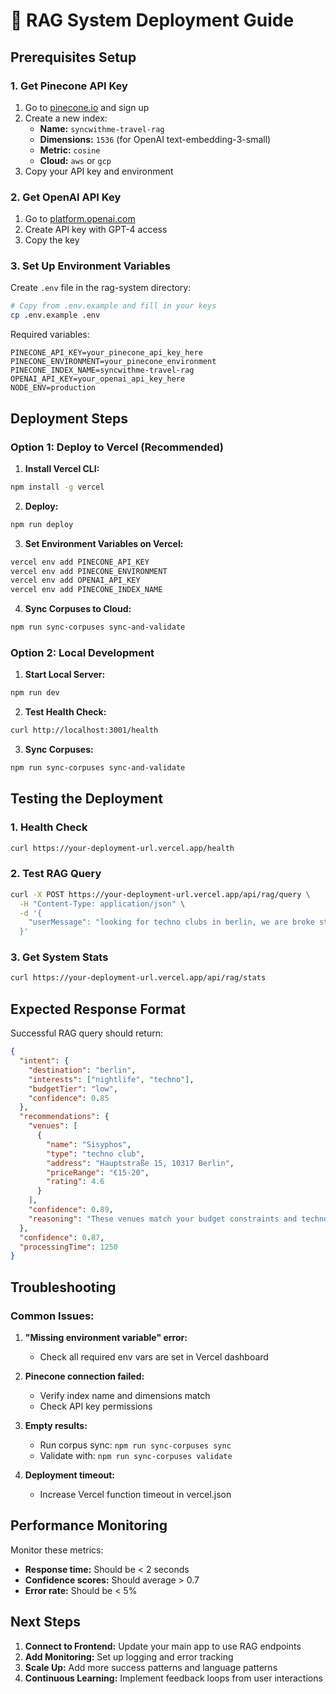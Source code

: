 # 🚀 RAG System Deployment Guide

## Prerequisites Setup

### 1. Get Pinecone API Key
1. Go to [pinecone.io](https://pinecone.io) and sign up
2. Create a new index:
   - **Name:** `syncwithme-travel-rag`
   - **Dimensions:** `1536` (for OpenAI text-embedding-3-small)
   - **Metric:** `cosine`
   - **Cloud:** `aws` or `gcp`
3. Copy your API key and environment

### 2. Get OpenAI API Key
1. Go to [platform.openai.com](https://platform.openai.com)
2. Create API key with GPT-4 access
3. Copy the key

### 3. Set Up Environment Variables

Create `.env` file in the rag-system directory:

```bash
# Copy from .env.example and fill in your keys
cp .env.example .env
```

Required variables:
```env
PINECONE_API_KEY=your_pinecone_api_key_here
PINECONE_ENVIRONMENT=your_pinecone_environment
PINECONE_INDEX_NAME=syncwithme-travel-rag
OPENAI_API_KEY=your_openai_api_key_here
NODE_ENV=production
```

## Deployment Steps

### Option 1: Deploy to Vercel (Recommended)

1. **Install Vercel CLI:**
```bash
npm install -g vercel
```

2. **Deploy:**
```bash
npm run deploy
```

3. **Set Environment Variables on Vercel:**
```bash
vercel env add PINECONE_API_KEY
vercel env add PINECONE_ENVIRONMENT  
vercel env add OPENAI_API_KEY
vercel env add PINECONE_INDEX_NAME
```

4. **Sync Corpuses to Cloud:**
```bash
npm run sync-corpuses sync-and-validate
```

### Option 2: Local Development

1. **Start Local Server:**
```bash
npm run dev
```

2. **Test Health Check:**
```bash
curl http://localhost:3001/health
```

3. **Sync Corpuses:**
```bash
npm run sync-corpuses sync-and-validate
```

## Testing the Deployment

### 1. Health Check
```bash
curl https://your-deployment-url.vercel.app/health
```

### 2. Test RAG Query
```bash
curl -X POST https://your-deployment-url.vercel.app/api/rag/query \
  -H "Content-Type: application/json" \
  -d '{
    "userMessage": "looking for techno clubs in berlin, we are broke students"
  }'
```

### 3. Get System Stats
```bash
curl https://your-deployment-url.vercel.app/api/rag/stats
```

## Expected Response Format

Successful RAG query should return:
```json
{
  "intent": {
    "destination": "berlin",
    "interests": ["nightlife", "techno"],
    "budgetTier": "low",
    "confidence": 0.85
  },
  "recommendations": {
    "venues": [
      {
        "name": "Sisyphos",
        "type": "techno club",
        "address": "Hauptstraße 15, 10317 Berlin",
        "priceRange": "€15-20",
        "rating": 4.6
      }
    ],
    "confidence": 0.89,
    "reasoning": "These venues match your budget constraints and techno interests based on successful patterns from similar travelers."
  },
  "confidence": 0.87,
  "processingTime": 1250
}
```

## Troubleshooting

### Common Issues:

1. **"Missing environment variable" error:**
   - Check all required env vars are set in Vercel dashboard

2. **Pinecone connection failed:**
   - Verify index name and dimensions match
   - Check API key permissions

3. **Empty results:**
   - Run corpus sync: `npm run sync-corpuses sync`
   - Validate with: `npm run sync-corpuses validate`

4. **Deployment timeout:**
   - Increase Vercel function timeout in vercel.json

## Performance Monitoring

Monitor these metrics:
- **Response time:** Should be < 2 seconds
- **Confidence scores:** Should average > 0.7
- **Error rate:** Should be < 5%

## Next Steps

1. **Connect to Frontend:** Update your main app to use RAG endpoints
2. **Add Monitoring:** Set up logging and error tracking
3. **Scale Up:** Add more success patterns and language patterns
4. **Continuous Learning:** Implement feedback loops from user interactions